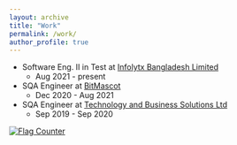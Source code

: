 ```yaml
---
layout: archive
title: "Work"
permalink: /work/
author_profile: true
---
```



* Software Eng. II in Test at <a href="https://www.infolytx.com/" target="_blank">Infolytx Bangladesh Limited</a>  <br>
  - Aug 2021 - present <br>
* SQA Engineer at <a href="https://www.bitmascot.com/" target="_blank">BitMascot</a>  <br>
  - Dec 2020 - Aug 2021 <br>
* SQA Engineer at <a href="http://tecbsl.com/" target="_blank">Technology and Business Solutions Ltd</a>  <br>
  - Sep 2019 - Sep 2020 <br>



<a href="https://info.flagcounter.com/hhcY"><img src="https://s11.flagcounter.com/count2/hhcY/bg_FFFFFF/txt_000000/border_CCCCCC/columns_2/maxflags_10/viewers_0/labels_0/pageviews_0/flags_0/percent_0/" alt="Flag Counter" border="0"></a>



